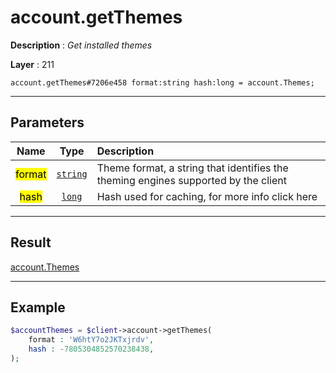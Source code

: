 # account.getThemes

**Description** : *Get installed themes*

**Layer** : 211

```tl
account.getThemes#7206e458 format:string hash:long = account.Themes;
```

---

## Parameters

| Name | Type | Description |
| :---: | :---: | :--- |
| <mark>format</mark> | [`string`](type/string) | Theme format, a string that identifies the theming engines supported by the client |
| <mark>hash</mark> | [`long`](type/long) | Hash used for caching, for more info click here |

---

## Result

[account.Themes](type/account.Themes)

---

## Example

```php
$accountThemes = $client->account->getThemes(
	format : 'W6htY7o2JKTxjrdv',
	hash : -7805304852570238438,
);
```